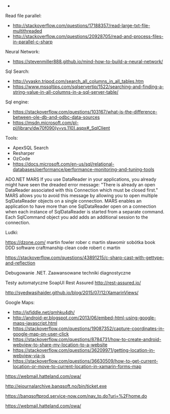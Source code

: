  -




Read file parallel:
- http://stackoverflow.com/questions/17188357/read-large-txt-file-multithreaded
- http://stackoverflow.com/questions/20928705/read-and-process-files-in-parallel-c-sharp

Neural Network:
- https://stevenmiller888.github.io/mind-how-to-build-a-neural-network/

Sql Search:
- http://vyaskn.tripod.com/search_all_columns_in_all_tables.htm
- https://www.mssqltips.com/sqlservertip/1522/searching-and-finding-a-string-value-in-all-columns-in-a-sql-server-table/

Sql engine:
- https://stackoverflow.com/questions/103167/what-is-the-difference-between-ole-db-and-odbc-data-sources
- https://msdn.microsoft.com/pl-pl/library/dw70f090(v=vs.110).aspx#_SqlClient

Tools:
- ApexSQL Search
- Resharper
- OzCode
- https://docs.microsoft.com/en-us/sql/relational-databases/performance/performance-monitoring-and-tuning-tools


ADO.NET MARS
If you use DataReader in your applications, you already might have seen the dreaded error message: "There is already an open DataReader associated with this Connection which must be closed first." MARS allows you to avoid this message by allowing you to open multiple SqlDataReader objects on a single connection. MARS enables an application to have more than one SqlDataReader open on a connection when each instance of SqlDataReader is started from a separate command. Each SqlCommand object you add adds an additional session to the connection.

Ludki:

https://dzone.com/
martin fowler
rober c martin
sławomir sobótka
book DDD
software craftmanship
clean code robert c martin


https://stackoverflow.com/questions/43891215/c-sharp-cast-with-gettype-and-reflection

Debugowanie .NET. Zaawansowane techniki diagnostyczne

Testy automatyczne
SoapUI
Rest Assured http://rest-assured.io/


http://syedwasihaider.github.io/blog/2015/07/12/XamarinViews/


Google Maps:
- http://jsfiddle.net/qmhku4dh/
- http://android-er.blogspot.com/2013/06/embed-html-using-google-maps-javascript.html
- https://stackoverflow.com/questions/19087352/capture-coordinates-in-google-map-on-user-click
- https://stackoverflow.com/questions/8784731/how-to-create-android-webview-to-share-my-location-to-a-website
- https://stackoverflow.com/questions/36209971/getting-location-in-webview-via-js
- https://stackoverflow.com/questions/36630509/how-to-get-current-location-or-move-to-current-location-in-xamarin-forms-map



https://webmail.hatteland.com/owa/

http://ejournalarchive.banqsoft.no/bin/ticket.exe

https://banqsoftprod.service-now.com/nav_to.do?uri=%2Fhome.do

https://webmail.hatteland.com/owa/
